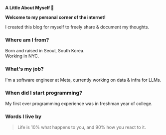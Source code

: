 **A Little About Myself 🍉**

**Welcome to my personal corner of the internet!**

I created this blog for myself to freely share & document my thoughts.

### Where am I from?

Born and raised in Seoul, South Korea.  
Working in NYC.

### What's my job?

I'm a software engineer at Meta, currently working on data & infra for LLMs.

### When did I start programming?

My first ever programming experience was in freshman year of college.

### Words I live by

> Life is 10% what happens to you, and 90% how you react to it.
